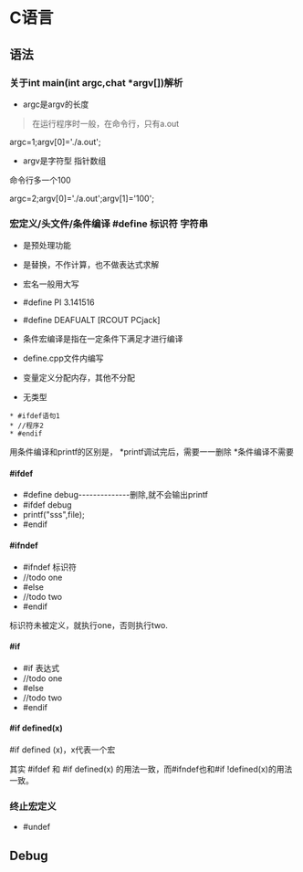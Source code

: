 # C语言

## 语法

### 关于int main(int argc,chat *argv[])解析
* argc是argv的长度
>在运行程序时一般，在命令行，只有a.out

argc=1;argv[0]='./a.out';

* argv是字符型 指针数组

命令行多一个100

argc=2;argv[0]='./a.out';argv[1]='100';

### 宏定义/头文件/条件编译 #define 标识符 字符串
* 是预处理功能
* 是替换，不作计算，也不做表达式求解
* 宏名一般用大写


* #define PI 3.141516
* #define DEAFUALT [RCOUT PCjack]



* 条件宏编译是指在一定条件下满足才进行编译

* define.cpp文件内编写
* 变量定义分配内存，其他不分配
* 无类型


```
* #ifdef语句1
* //程序2
* #endif
```

用条件编译和printf的区别是，
*printf调试完后，需要一一删除
*条件编译不需要

#### #ifdef
* #define debug--------------删除,就不会输出printf
* #ifdef debug
* printf("sss",file);
* #endif

#### #ifndef
* #ifndef  标识符
* //todo one
* #else
* //todo two
* #endif

标识符未被定义，就执行one，否则执行two.

#### #if
* #if 表达式
* //todo one
* #else
* //todo two
* #endif

#### #if defined(x)
#if defined (x)，x代表一个宏

其实 #ifdef 和 #if defined(x) 的用法一致，而#ifndef也和#if !defined(x)的用法一致。


### 终止宏定义
* #undef


## Debug